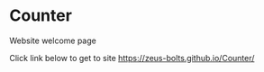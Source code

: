 # Counter

Website welcome page

Click link below to get to site https://zeus-bolts.github.io/Counter/
